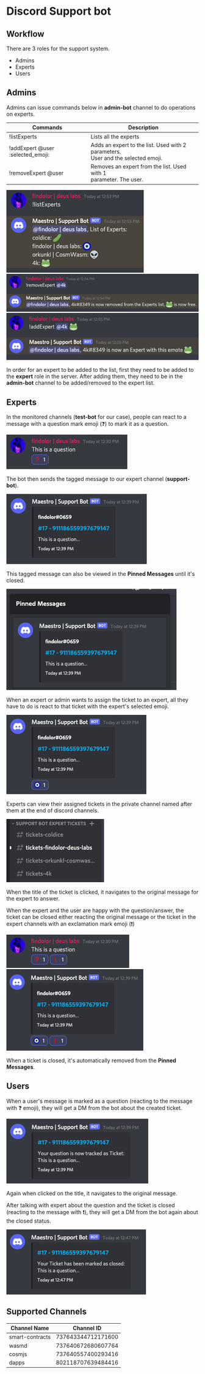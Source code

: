 # Discord Support bot

## Workflow

There are 3 roles for the support system.

- Admins
- Experts
- Users

## Admins

Admins can issue commands below in **admin-bot** channel to do operations on experts.

| Commands                          | Description                                                                         |
|-----------------------------------|-------------------------------------------------------------------------------------|
| !listExperts                      | Lists all the experts                                                               |
| !addExpert @user :selected_emoji: | Adds an expert to the list. Used with 2 parameters.<br>User and the selected emoji. |
| !removeExpert @user               | Removes an expert from the list. Used with 1<br>parameter. The user.                |

![List experts](assets/list-experts.png) <br>
![Remove expert](assets/remove-expert.png) <br>
![Add expert](assets/add-expert.png)

In order for an expert to be added to the list, first they need to be added to the **expert** role in the server.
After adding them, they need to be in the **admin-bot** channel to be added/removed to the expert
list.

## Experts

In the monitored channels (**test-bot** for our case), people can react to a message with a question mark emoji (❓) to mark it as a question.

![Marking question](assets/question.png)

The bot then sends the tagged message to our expert channel (**support-bot**).

![Ticket](assets/ticket.png)

This tagged message can also be viewed in the **Pinned Messages** until it's closed.

![Pinned ticket](assets/ticket-pinned.png)

When an expert or admin wants to assign the ticket to an expert, all they have to do is react to that ticket with the expert's selected emoji.

![Assigned ticket](assets/ticket-assigned.png)

Experts can view their assigned tickets in the private channel named after them at the end of discord channels.

![Private expert channels](assets/private-expert-channels.png)

When the title of the ticket is clicked, it navigates to the original message for the expert to answer.

When the expert and the user are happy with the question/answer, the ticket can be closed either
reacting the original message or the ticket in the expert channels with an exclamation mark emoji (❗)

![Closed question](assets/question-closed.png) <br>
![Closed ticket](assets/ticket-closed.png)

When a ticket is closed, it's automatically removed from the **Pinned Messages**.

## Users

When a user's message is marked as a question (reacting to the message with ❓ emoji), they will get a DM from the bot about the created ticket.

![Ticket in DM](assets/ticket-dm.png)

Again when clicked on the title, it navigates to the original message.

After talking with expert about the question and the ticket is closed (reacting to the message with ❗), they will get a DM from the bot again about the closed status.

![Closed ticket in DM](assets/ticket-closed-dm.png)
## Supported Channels

| **Channel Name**    | **Channel ID**         |
|-----------------|--------------------|
| smart-contracts | 737643344712171600 |
| wasmd           | 737640672680607764 |
| cosmjs          | 737640557400293416 |
| dapps           | 802118707639484416 |
